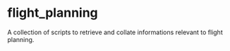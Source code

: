 # flight_planning
A collection of scripts to retrieve and collate informations relevant to flight planning.
